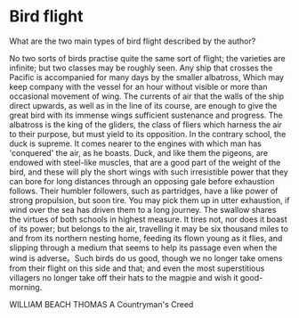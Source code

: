 # Bird flight

What are the two main types of bird flight described by the author?

No two sorts of birds practise quite the same sort of flight; the varieties are infinite; but two classes may be roughly seen. Any ship that crosses the Pacific is accompanied for many days by the smaller albatross, Which may keep company with the vessel for an hour without visible or more than occasional movement of wing. The currents of air that the walls of the ship direct upwards, as well as in the line of its course, are enough to give the great bird with its immense wings sufficient sustenance and progress. The albatross is the king of the gliders, the class of fliers which harness the air to their purpose, but must yield to its opposition. In the contrary school, the duck is supreme. It comes nearer to the engines with which man has 'conquered' the air, as he boasts. Duck, and like them the pigeons, are endowed with steel-like muscles, that are a good part of the weight of the bird, and these will ply the short wings with such irresistible power that they can bore for long distances through an opposing gale before exhaustion follows. Their humbler followers, such as partridges, have a like power of strong propulsion, but soon tire. You may pick them up in utter exhaustion, if wind over the sea has driven them to a long journey. The swallow shares the virtues of both schools in highest measure. It tires not, nor does it boast of its power; but belongs to the air, travelling it may be six thousand miles to and from its northern nesting home, feeding its flown young as it flies, and slipping through a medium that seems to help its passage even when the wind is adverse。Such birds do us good, though we no longer take omens from their flight on this side and that; and even the most superstitious villagers no longer take off their hats to the magpie and wish it good-morning.

WILLIAM BEACH THOMAS A Countryman's Creed

